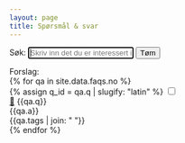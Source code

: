 ```yaml
---
layout: page
title: Spørsmål & svar
---
```


<form id="tag-filter" style="margin-bottom: 1em; display:inline-block">
    <label>Søk: <input autofocus required autocomplete="off"
        type="text" name="search" id="search" style="width: 14em;"
        placeholder="Skriv inn det du er interessert i" />
    </label>
</form>
<!-- had to move this outside of the form to prevent it from being invoked as the submit action-->
<div style="display:inline"><button id="clear-form-button">Tøm</button></div>
<div>Forslag: <span id="suggestions" data-suggestions="leker båt kjøkken transport kaffe vinter vin barn fisk"></span></div>

<div class="accordion" id="accordion">
{% for qa in site.data.faqs.no %}
    <div class="accordion__tab" data-tags="{{qa.tags | join: ","}}">
        {% assign q_id = qa.q | slugify: "latin" %}
        <input type="checkbox" id="{{q_id }}" />
        <div class="accordion__tab-label-box" >
            <a href="#{{q_id}}" class="accordion__tab-link">🔗</a>
            <label class="accordion__tab-label" for="{{q_id}}">{{qa.q}}</label>
        </div>
        <div class="accordion__tab-content">{{qa.a}}</div>
        <div class="visually-hidden">{{qa.tags | join: " "}}</div>
    </div>
{% endfor %}
</div>

<script>
const filter = document.getElementById('tag-filter')
const accordion =  document.getElementById('accordion')
const tabs = accordion.getElementsByClassName('accordion__tab')

const myHistory = {
    _listeners: [],
    notify(){ 
        const path = location.href
        this._listeners.map(l => l(path)) 
    },
    listen(listener) { this._listeners.push(listener)},
    push(path){
       history.pushState(null,null,path)
       this.notify();
    }
}
window.addEventListener("popstate", (event) => {
   myHistory.notify(); 
});


// Auto-expand FAQ item based on anchor link
function autoExpandFaqItemInURL(){
    const hashText = location.hash.slice(1); // trim off #. empty string can also be sliced
    if (!hashText) return;

    const id = decodeURIComponent(hashText)
    const inputNode = document.getElementById(id);
    if (!inputNode) {
        console.error("Unable to find anchor with id: " + id);
        return;
    }

    console.debug("Expanding node with id " + id)
    inputNode.checked = true;
}

function setupSearch(){
    /** @type {HTMLInputElement} */
    const search = document.getElementById('search')
    const suggestions = document.getElementById('suggestions')
    const clearFormButton = document.getElementById('clear-form-button')

    function getUrl(){
        return new URL(location.href)
    }

    function filterSuggestions(searchTerm){
        Array.from(tabs).forEach( (tab) => {
            const tags = tab.dataset.tags.length ? tab.dataset.tags.split(',') : []
            const lowerCaseSearchTerm = searchTerm.toLowerCase()

            if(tab.innerText.toLowerCase().includes(lowerCaseSearchTerm)) {
                tab.classList.remove('hide')
            } else if(tags.some( tag => lowerCaseSearchTerm.includes(tag))) {
                tab.classList.remove('hide')
            } else {
                tab.classList.add('hide')
            }
        })
    }


    function filterBySearchParamInUrl() {
        const searchParam = getUrl().searchParams.get('search')
        search.value = searchParam;
        filterSuggestions(search.value)
    }

    filterBySearchParamInUrl();
    myHistory.listen(filterBySearchParamInUrl)

    search.oninput = e => {
        filterSuggestions(search.value)
    }

    filter.onsubmit = e => {
        filterSuggestions(search.value)
        e.preventDefault();
    }
    

    clearFormButton.onclick = e => {
        console.log('clear button clicked')
        search.value = ''
        filter.submit();
    }

    // render suggestions
    const links = []
    for(const word of suggestions.dataset['suggestions'].split(' ')) {
        const link = document.createElement('a')
        const url = getUrl()
        url.searchParams.set('search', word)
        url.hash = ''
        link.href=url.toString();
        link.innerText = word
        link.className = "search__suggestion"
        links.push(link)
    }
    suggestions.append(...links)
    // avoid re-rendering the page by hooking into urls
    suggestions.onclick = e => {
        e.preventDefault();

        const url = new URL(e.target.href);
        const href = e.target.href;
        const newPath = href.replace(url.origin, '')
        myHistory.push(newPath)
    }
}

function unhideAll(){
    Array.from(tabs).forEach( tab => {
        tab.classList.remove('hide')
    })
}

window.addEventListener('DOMContentLoaded', function() {
    autoExpandFaqItemInURL();
    setupSearch();
    window.onhashchange = autoExpandFaqItemInURL;
});


</script>

